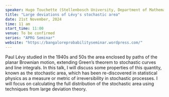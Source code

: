 ```yaml
---
speaker: Hugo Touchette (Stellenbosch University, Department of Mathematical Sciences)
title: "Large deviations of Lévy's stochastic area"
date: 21st November, 2024
time: 11 am
start_time: 11:00
venue: To be confirmed
series: "APRG Seminar"
website: "https://bangaloreprobabilityseminar.wordpress.com/"
---
```

Paul Lévy studied in the 1940s and 50s the area enclosed by paths of the planar Brownian motion, extending Green’s theorem to stochastic curves and line integrals. In this talk, I will discuss some properties of this quantity, known as the stochastic area, which has been re-discovered in statistical physics as a measure or metric of irreversibility in stochastic processes. I will focus on calculating the full distribution of the stochastic area using techniques from large deviation theory.

